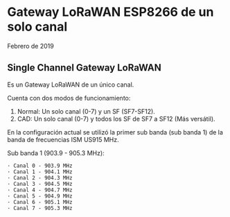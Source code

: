 Gateway LoRaWAN ESP8266 de un solo canal
========================================
Febrero de 2019 

Single Channel Gateway LoRaWAN
------------------------------
Es un Gateway LoRaWAN de un único canal.

Cuenta con dos modos de funcionamiento:
1. Normal: Un solo canal (0-7) y un SF (SF7-SF12).
2. CAD: Un solo canal (0-7) y todos los SF de SF7 a SF12 (Más versátil).

En la configuración actual se utilizó la primer sub banda (sub banda 1) de la banda 
de frecuencias ISM US915 MHz. 

Sub banda 1 (903.9 - 905.3 MHz): 

	· Canal 0 - 903.9 MHz
	· Canal 1 - 904.1 MHz
	· Canal 2 - 904.3 MHz
	· Canal 3 - 904.5 MHz
	· Canal 4 - 904.7 MHz
	· Canal 5 - 904.9 MHz
	· Canal 6 - 905.1 MHz
	· Canal 7 - 905.3 MHz




